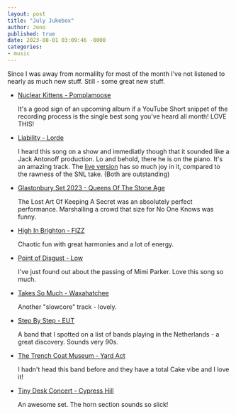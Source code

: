 ```yaml
---
layout: post
title: "July Jukebox"
author: Jono
published: true
date: 2023-08-01 03:09:46 -0000
categories: 
- music
---
```


Since I was away from normalilty for most of the month I've not listened to nearly as much new stuff. Still - some great new stuff.


* [Nuclear Kittens - Pomplamoose](https://www.youtube.com/shorts/yelGxlB65zw)

	 It's a good sign of an upcoming album if a YouTube Short snippet of the recording process is the single best song you've heard all month! LOVE THIS!


* [Liability - Lorde](https://www.youtube.com/watch?v=86s_1hpX4Yc)

	 I heard this song on a show and immediatly though that it sounded like a Jack Antonoff production. Lo and behold, there he is on the piano. It's an amazing track. The [live version](https://www.youtube.com/watch?v=1gjZIjVVgEc) has so much joy in it, compared to the rawness of the SNL take. (Both are outstanding)


* [Glastonbury Set 2023 - Queens Of The Stone Age](https://www.bbc.co.uk/iplayer/episode/p0ft9z2w/glastonbury-queens-of-the-stone-age)

	 The Lost Art Of Keeping A Secret was an absolutely perfect performance. Marshalling a crowd that size for No One Knows was funny. 


* [High In Brighton - FIZZ](https://www.youtube.com/watch?v=V3FknFHUmBs)

	 Chaotic fun with great harmonies and a lot of energy.


* [Point of Disgust - Low](https://www.youtube.com/watch?v=LvaqUYqrghk)

	 I've just found out about the passing of Mimi Parker. Love this song so much. 


* [Takes So Much - Waxahatchee](https://www.youtube.com/watch?v=0FNCBRv-xp0)

	 Another "slowcore" track - lovely. 


* [Step By Step - EUT](https://www.youtube.com/watch?v=JP1R_XLXIkY)

	 A band that I spotted on a list of bands playing in the Netherlands - a great discovery. Sounds very 90s.


* [The Trench Coat Museum - Yard Act](https://www.youtube.com/watch?v=7P0YpeMPZ9g)

	 I hadn't head this band before and they have a total Cake vibe and I love it!


* [Tiny Desk Concert - Cypress Hill
](https://www.youtube.com/watch?v=tUApO77uUUk)

	 An awesome set. The horn section sounds so slick!

